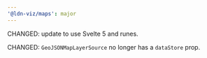 ```yaml
---
'@ldn-viz/maps': major
---
```


CHANGED: update to use Svelte 5 and runes.

CHANGED: `GeoJSONMapLayerSource` no longer has a `dataStore` prop.
